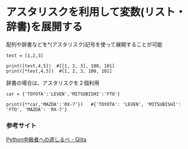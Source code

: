 # アスタリスクを利用して変数(リスト・辞書)を展開する

配列や辞書などを*(アスタリスク)記号を使って展開することが可能

```
test = [1,2,3]

print([test,4,5])  #[[1, 2, 3], 100, 101]
print([*test,4,5])  #[1, 2, 3, 100, 101]

```

辞書の場合は、アスタリスクを２個利用

```
car = {'TOYOTA':'LEVEN','MITSUBISHI':'FTO'}

print({**car,'MAZDA':'RX-7'})   #{'TOYOTA': 'LEVEN', 'MITSUBISHI': 'FTO', 'MAZDA': 'RX-7'}

```



### 参考サイト
[Python中級者への道しるべ - Qiita](https://qiita.com/papi_tokei/items/2aef9a259fd236d340da#%E5%A4%89%E6%95%B0%E3%81%AE%E5%B1%95%E9%96%8B)
